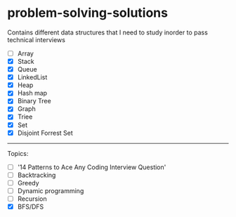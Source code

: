 # problem-solving-solutions

Contains different data structures that I need to study inorder to pass technical interviews


- [ ] Array
- [x] Stack
- [x] Queue
- [x] LinkedList
- [x] Heap
- [x] Hash map
- [x] Binary Tree
- [x] Graph
- [x] Triee
- [x] Set
- [x] Disjoint Forrest Set

------------------------------------------------------------
Topics:

- [ ] '14 Patterns to Ace Any Coding Interview Question'
- [ ] Backtracking
- [ ] Greedy
- [ ] Dynamic programming
- [ ] Recursion
- [x] BFS/DFS
